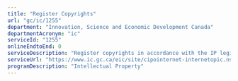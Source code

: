 ```yaml
---
title: "Register Copyrights"
url: "gc/ic/1255"
department: "Innovation, Science and Economic Development Canada"
departmentAcronym: "ic"
serviceId: "1255"
onlineEndtoEnd: 0
serviceDescription: "Register copyrights in accordance with the IP legislative framework."
serviceUrl: "https://www.ic.gc.ca/eic/site/cipointernet-internetopic.nsf/eng/wr03915.html"
programDescription: "Intellectual Property"
---
```

